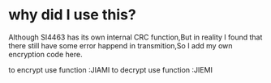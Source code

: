# why did I use this? #

Although SI4463 has its own internal CRC function,But in reality I found that there still have some error happend in transmition,So I add my own encryption code here.

to encrypt use function :JIAMI
to decrypt use function :JIEMI
